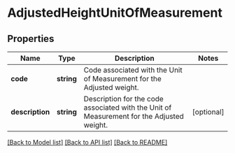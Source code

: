 # AdjustedHeightUnitOfMeasurement

## Properties
Name | Type | Description | Notes
------------ | ------------- | ------------- | -------------
**code** | **string** | Code associated with the Unit of Measurement for the Adjusted weight. | 
**description** | **string** | Description for the code associated with the Unit of Measurement for the Adjusted weight. | [optional] 

[[Back to Model list]](../../README.md#documentation-for-models) [[Back to API list]](../../README.md#documentation-for-api-endpoints) [[Back to README]](../../README.md)

